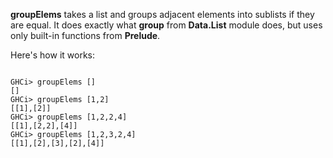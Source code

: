 **groupElems** takes a list and groups adjacent elements into sublists if they are equal. 
It does exactly what **group** from **Data.List** module does, but uses only built-in functions from **Prelude**.

Here's how it works:

<pre><code>
GHCi> groupElems []
[]
GHCi> groupElems [1,2]
[[1],[2]]
GHCi> groupElems [1,2,2,4]
[[1],[2,2],[4]]
GHCi> groupElems [1,2,3,2,4]
[[1],[2],[3],[2],[4]]
</code></pre>
